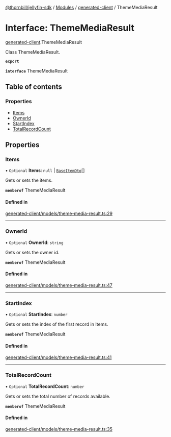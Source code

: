 [@thornbill/jellyfin-sdk](../README.md) / [Modules](../modules.md) / [generated-client](../modules/generated_client.md) / ThemeMediaResult

# Interface: ThemeMediaResult

[generated-client](../modules/generated_client.md).ThemeMediaResult

Class ThemeMediaResult.

**`export`**

**`interface`** ThemeMediaResult

## Table of contents

### Properties

- [Items](generated_client.ThemeMediaResult.md#items)
- [OwnerId](generated_client.ThemeMediaResult.md#ownerid)
- [StartIndex](generated_client.ThemeMediaResult.md#startindex)
- [TotalRecordCount](generated_client.ThemeMediaResult.md#totalrecordcount)

## Properties

### Items

• `Optional` **Items**: ``null`` \| [`BaseItemDto`](generated_client.BaseItemDto.md)[]

Gets or sets the items.

**`memberof`** ThemeMediaResult

#### Defined in

[generated-client/models/theme-media-result.ts:29](https://github.com/jellyfin/jellyfin-sdk-typescript/blob/fa599ae/src/generated-client/models/theme-media-result.ts#L29)

___

### OwnerId

• `Optional` **OwnerId**: `string`

Gets or sets the owner id.

**`memberof`** ThemeMediaResult

#### Defined in

[generated-client/models/theme-media-result.ts:47](https://github.com/jellyfin/jellyfin-sdk-typescript/blob/fa599ae/src/generated-client/models/theme-media-result.ts#L47)

___

### StartIndex

• `Optional` **StartIndex**: `number`

Gets or sets the index of the first record in Items.

**`memberof`** ThemeMediaResult

#### Defined in

[generated-client/models/theme-media-result.ts:41](https://github.com/jellyfin/jellyfin-sdk-typescript/blob/fa599ae/src/generated-client/models/theme-media-result.ts#L41)

___

### TotalRecordCount

• `Optional` **TotalRecordCount**: `number`

Gets or sets the total number of records available.

**`memberof`** ThemeMediaResult

#### Defined in

[generated-client/models/theme-media-result.ts:35](https://github.com/jellyfin/jellyfin-sdk-typescript/blob/fa599ae/src/generated-client/models/theme-media-result.ts#L35)
